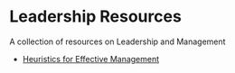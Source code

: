 # Leadership Resources

A collection of resources on Leadership and Management

- [Heuristics for Effective Management](https://github.com/ksindi/managers-playbook)


